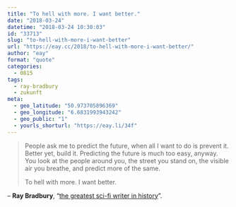 ```yaml
---
title: "To hell with more. I want better."
date: "2018-03-24"
datetime: "2018-03-24 10:30:03"
id: "33713"
slug: "to-hell-with-more-i-want-better"
url: "https://eay.cc/2018/to-hell-with-more-i-want-better/"
author: "eay"
format: "quote"
categories:
  - 0815
tags:
  - ray-bradbury
  - zukunft
meta:
  - geo_latitude: "50.973705896369"
  - geo_longitude: "6.6831993943242"
  - geo_public: "1"
  - yourls_shorturl: "https://eay.li/34f"
---
```


> People ask me to predict the future, when all I want to do is prevent it. Better yet, build it. Predicting the future is much too easy, anyway. You look at the people around you, the street you stand on, the visible air you breathe, and predict more of the same.
> 
> To hell with more. I want better.

– **Ray Bradbury**, “[the greatest sci-fi writer in history](https://eay.cc/2010/fuck-me-ray-bradbury/)”.
